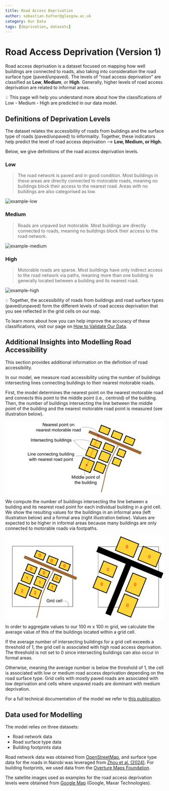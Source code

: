 ```yaml
---
title: Road Access Deprivation
author: sebastian.hafner@glasgow.ac.uk
category: Our Data
tags: [deprivation, datasets]  
---
```


# Road Access Deprivation (Version 1)

Road access deprivation is a dataset focused on mapping how well buildings are connected to roads, also taking into consideration the road surface type (paved/unpaved). The levels of “road access deprivation” are classified as **Low**, **Medium**, or **High**. Generally, higher levels of road access deprivation are related to informal areas.

<aside>
💡 This page will help you understand more about how the classifications of Low - Medium - High are predicted in our data model.
</aside>

## Definitions of Deprivation Levels

The dataset relates the accessibility of roads from buildings and the surface type of roads (paved/unpaved) to informality.
Together, these indicators help predict the level of road access deprivation —> **Low, Medium, or High.**

Below, we give definitions of the road access deprivation levels.


### Low
<blockquote > The road network is paved and in good condition. Most buildings in these areas are directly connected to motorable roads, meaning no buildings block their access to the nearest road. Areas with no buildings are also categorised as low.</blockquote>

<img src="image-examples/example-low-road-access-deprivation.png" alt="example-low">

### Medium
<blockquote> Roads are unpaved but motorable. Most buildings are directly connected to roads, meaning no buildings block their access to the road network. </blockquote>

<img src="image-examples/example-medium-road-access-deprivation.png" alt="example-medium">

### High
<blockquote > Motorable roads are sparse. Most buildings have only indirect access to the road network via paths, meaning more than one building is generally located between a building and its nearest road. </blockquote>

<img src="image-examples/example-high-road-access-deprivation.png" alt="example-high">

💡 Together, the accessibility of roads from buildings and road surface types (paved/unpaved) form the different levels of road access deprivation that you see reflected in the grid cells on our map. 

To learn more about how you can help improve the accuracy of these classifications, visit our page on [How to Validate Our Data](/docs/using-the-map/how-to-validate-our-data).

## Additional Insights into Modelling Road Accessibility

This section provides additional information on the definition of road accessibility.

In our model, we measure road accessibility using the number of buildings intersecting lines connecting buildings to their nearest motorable roads.

First, the model determines the nearest point on the nearest motorable road and connects this point to the middle point (i.e., centroid) of the building. Then, the number of buildings intersecting the line between the middle point of the building and the nearest motorable road point is measured (see illustration below).

<img src="image-examples/insights-elements-road-access-deprivation.png" alt="insights-elements">

We compute the number of buildings intersecting the line between a building and its nearest road point for each individual building in a grid cell. We show the resulting values for the buildings in an informal area (left illustration below) and a formal area (right illustration below). Values are expected to be higher in informal areas because many buildings are only connected to motorable roads via footpaths.

<img src="image-examples/insights-metric-road-access-deprivation.png" alt="insights-metric">

In order to aggregate values to our 100 m x 100 m grid, we calculate the average value of this of the buildings located within a grid cell.

If the average number of intersecting buildings for a grid cell exceeds a threshold of 1, the grid cell is associated with high road access deprivation. The threshold is not set to 0 since intersecting buildings can also occur in formal areas.

Otherwise, meaning the average number is below the threshold of 1, the cell is associated with low or medium road access deprivation depending on the road surface type. Grid cells with mostly paved roads are associated with low deprivation and cells where unpaved roads are dominant with medium deprivation.

For a full technical documentation of the model we refer to [this publication]().

## Data used for Modelling

The model relies on three datasets:
- Road network data
- Road surface type data
- Building footprints data

Road network data was obtained from [OpenStreetMap](https://www.openstreetmap.org/), and surface type data for the roads in Nairobi was leveraged from [Zhou et al. (2024)](https://doi.org/10.1038/s41597-024-03158-7). For building footprints, we used data from the [Overture Maps Foundation](https://overturemaps.org/).

The satellite images used as examples for the road access deprivation levels were obtained from [Google Map](https://www.google.com/maps) (Google, Maxar Technologies).

